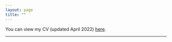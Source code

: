 ```yaml
---
layout: page
title: ""
---
```



You can view my CV (updated April 2022) [here](assets/CV_Fredriksson_0123.pdf).



---
